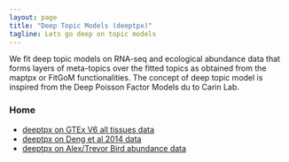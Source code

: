 ```yaml
---
layout: page
title: "Deep Topic Models (deeptpx)"
tagline: Lets go deep on topic models
---
```


We fit deep topic models on RNA-seq and ecological abundance data that forms layers of meta-topics over the fitted topics as obtained from the maptpx or FitGoM functionalities. The concept of deep topic model is inspired from the Deep Poisson Factor Models du to Carin Lab.


### Home
  * [deeptpx on GTEx V6 all tissues data](project/src/gtex_v6_metatopics.html)
  * [deeptpx on Deng et al 2014 data](project/src/deng_metatopics.html)
  * [deeptpx on Alex/Trevor Bird abundance data](project/src/alex_trevor_metatopics.html)
